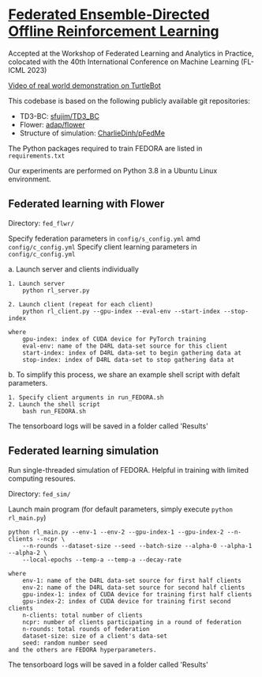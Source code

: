 # [Federated Ensemble-Directed Offline Reinforcement Learning](https://arxiv.org/abs/2305.03097)

Accepted at the Workshop of Federated Learning and Analytics in Practice, colocated with  the 40th International Conference on Machine Learning (FL-ICML 2023)

[Video of real world demonstration on TurtleBot](https://youtu.be/LplasPUm3jg)

This codebase is based on the following publicly available git repositories:  
- TD3-BC: [sfujim/TD3_BC](https://github.com/sfujim/TD3_BC)
- Flower: [adap/flower](https://github.com/adap/flower)
- Structure of simulation: [CharlieDinh/pFedMe](https://github.com/CharlieDinh/pFedMe)

The Python packages required to train FEDORA are listed in `requirements.txt` 

Our experiments are performed on Python 3.8 in a Ubuntu Linux environment.


## Federated learning with Flower

Directory: `fed_flwr/`

Specify federation parameters in `config/s_config.yml` amd `config/c_config.yml`
Specify client learning parameters in `config/c_config.yml`

a. Launch server and clients individually

    1. Launch server  
        python rl_server.py
        
    2. Launch client (repeat for each client)
        python rl_client.py --gpu-index --eval-env --start-index --stop-index

    where  
        gpu-index: index of CUDA device for PyTorch training  
        eval-env: name of the D4RL data-set source for this client  
        start-index: index of D4RL data-set to begin gathering data at  
        stop-index: index of D4RL data-set to stop gathering data at

b. To simplify this process, we share an example shell script with defalt parameters.  

    1. Specify client arguments in run_FEDORA.sh
    2. Launch the shell script
        bash run_FEDORA.sh
        
The tensorboard logs will be saved in a folder called 'Results'


## Federated learning simulation

Run single-threaded simulation of FEDORA. Helpful in training with limited computing resoures.

Directory: `fed_sim/`

Launch main program (for default parameters, simply execute `python rl_main.py`)
        
    
    python rl_main.py --env-1 --env-2 --gpu-index-1 --gpu-index-2 --n-clients --ncpr \
        --n-rounds --dataset-size --seed --batch-size --alpha-0 --alpha-1 --alpha-2 \
        --local-epochs --temp-a --temp-a --decay-rate

    where  
        env-1: name of the D4RL data-set source for first half clients  
        env-2: name of the D4RL data-set source for second half clients    
        gpu-index-1: index of CUDA device for training first half clients  
        gpu-index-2: index of CUDA device for training first second clients  
        n-clients: total number of clients  
        ncpr: number of clients participating in a round of federation  
        n-rounds: total rounds of federation  
        dataset-size: size of a client's data-set
        seed: random number seed  
    and the others are FEDORA hyperparameters.

The tensorboard logs will be saved in a folder called 'Results'

